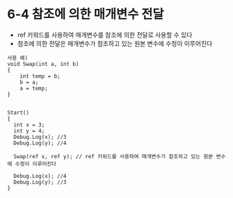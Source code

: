 # 6-4 참조에 의한 매개변수 전달
* ref 키워드를 사용하여 매개변수를 참조에 의한 전달로 사용할 수 있다
* 참조에 의한 전달은 매개변수가 참조하고 있는 원본 변수에 수정이 이루어진다
  

```
사용 예)
void Swap(int a, int b)
{
    int temp = b;
    b = a;
    a = temp;
}


Start()
{
  int x = 3;
  int y = 4;
  Debug.Log(x); //3 
  Debug.Log(y); //4

  Swap(ref x, ref y); // ref 키워드를 사용하여 매개변수가 참조하고 있는 원본 변수에 수정이 이루어진다

  Debug.Log(x); //4 
  Debug.Log(y); //3  
}
```








